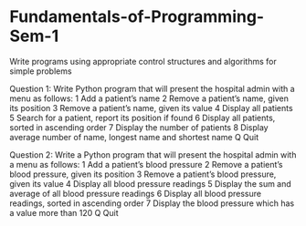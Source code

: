 # Fundamentals-of-Programming-Sem-1
Write programs using appropriate control structures and algorithms for simple problems


Question 1: 
Write Python program that will present the hospital admin with a menu as follows: 
1 Add a patient’s name
2 Remove a patient’s name, given its position
3 Remove a patient’s name, given its value
4 Display all patients
5 Search for a patient, report its position if found
6 Display all patients, sorted in ascending order
7 Display the number of patients
8 Display average number of name, longest name and shortest name
Q Quit

Question 2:
Write a Python program that will present the hospital admin with a menu as follows:
1 Add a patient’s blood pressure
2 Remove a patient’s blood pressure, given its position
3 Remove a patient’s blood pressure, given its value
4 Display all blood pressure readings
5 Display the sum and average of all blood pressure readings
6 Display all blood pressure readings, sorted in ascending order
7 Display the blood pressure which has a value more than 120
Q Quit
